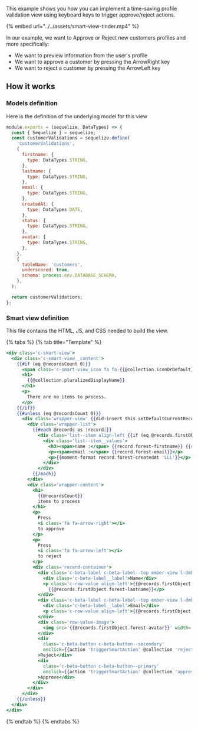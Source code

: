 This example shows you how you can implement a time-saving profile validation view using keyboard keys to trigger approve/reject actions.

{% embed url="../../assets/smart-view-tinder.mp4" %}

In our example, we want to Approve or Reject new customers profiles and more specifically:

- We want to preview information from the user's profile
- We want to approve a customer by pressing the ArrowRight key
- We want to reject a customer by pressing the ArrowLeft key

## How it works

### Models definition

Here is the definition of the underlying model for this view

```javascript
module.exports = (sequelize, DataTypes) => {
  const { Sequelize } = sequelize;
  const customerValidations = sequelize.define(
    'customerValidations',
    {
      firstname: {
        type: DataTypes.STRING,
      },
      lastname: {
        type: DataTypes.STRING,
      },
      email: {
        type: DataTypes.STRING,
      },
      createdAt: {
        type: DataTypes.DATE,
      },
      status: {
        type: DataTypes.STRING,
      },
      avatar: {
        type: DataTypes.STRING,
      },
    },
    {
      tableName: 'customers',
      underscored: true,
      schema: process.env.DATABASE_SCHEMA,
    },
  );

  return customerValidations;
};
```

### Smart view definition

This file contains the HTML, JS, and CSS needed to build the view.

{% tabs %}
{% tab title="Template" %}

```handlebars
<div class='c-smart-view'>
  <div class='c-smart-view__content'>
    {{#if (eq @recordsCount 0)}}
      <span class='c-smart-view_icon fa fa-{{@collection.iconOrDefault}} fa-5x'></span>
      <h1>
        {{@collection.pluralizedDisplayName}}
      </h1>
      <p>
        There are no items to process.
      </p>
    {{/if}}
    {{#unless (eq @recordsCount 0)}}
      <div class='wrapper-view' {{did-insert this.setDefaultCurrentRecord}}>
        <div class='wrapper-list'>
          {{#each @records as |record|}}
            <div class='list--item align-left {{if (eq @records.firstObject record) "selected"}}'>
              <div class='list--item__values'>
                <h3><span>name :</span> {{record.forest-firstname}} {{record.forest-lastname}}</h3>
                <p><span>email :</span> {{record.forest-email}}</p>
                <p>{{moment-format record.forest-createdAt 'LLL'}}</p>
              </div>
            </div>
          {{/each}}
        </div>
        <div class='wrapper-content'>
          <h1>
            {{@recordsCount}}
            items to process
          </h1>
          <p>
            Press
            <i class='fa fa-arrow-right'></i>
            to approve
          </p>
          <p>
            Press
            <i class='fa fa-arrow-left'></i>
            to reject
          </p>
          <div class='record-container'>
            <div class='c-beta-label c-beta-label--top ember-view l-dmb'>
              <div class='c-beta-label__label'>Name</div>
              <p class='c-row-value align-left'>{{@records.firstObject.forest-firstname}}
                {{@records.firstObject.forest-lastname}}</p>
            </div>
            <div class='c-beta-label c-beta-label--top ember-view l-dmb'>
              <div class='c-beta-label__label'>Email</div>
              <p class='c-row-value align-left'>{{@records.firstObject.forest-email}}</p>
            </div>
            <div class='row-value-image'>
              <img src='{{@records.firstObject.forest-avatar}}' width='300' height='400' />
            </div>
            <div
              class='c-beta-button c-beta-button--secondary'
              onclick={{action 'triggerSmartAction' @collection 'reject' @records.firstObject}}
            >Reject</div>
            <div
              class='c-beta-button c-beta-button--primary'
              onclick={{action 'triggerSmartAction' @collection 'approve' @records.firstObject}}
            >Approve</div>
          </div>
        </div>
      </div>
    {{/unless}}
  </div>
</div>
```

{% endtab %}
{% endtabs %}
